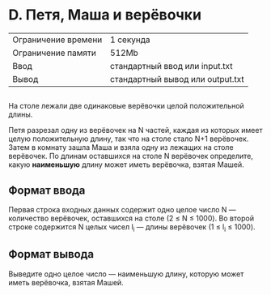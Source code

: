 <div class="problem-statement">
   <div class="header">
      <h1 class="title">D. Петя, Маша и верёвочки</h1>
      <table>
         <tr class="time-limit">
            <td class="property-title">Ограничение времени</td>
            <td>1&nbsp;секунда</td>
         </tr>
         <tr class="memory-limit">
            <td class="property-title">Ограничение памяти</td>
            <td>512Mb</td>
         </tr>
         <tr class="input-file">
            <td class="property-title">Ввод</td>
            <td colspan="1">стандартный ввод или input.txt</td>
         </tr>
         <tr class="output-file">
            <td class="property-title">Вывод</td>
            <td colspan="1">стандартный вывод или output.txt</td>
         </tr>
      </table>
   </div>
   <h2></h2>
   <div class="legend"><span style="">
         <p>На столе лежали две одинаковые верёвочки целой положительной длины. </p></span><p>Петя разрезал одну из верёвочек на <span class="tex-math-text">N</span> частей, каждая из которых имеет целую положительную длину, так что на столе стало <span class="tex-math-text">N+1</span> верёвочек. Затем в комнату зашла Маша и взяла одну из лежащих на столе верёвочек. По длинам оставшихся на столе <span class="tex-math-text">N</span> верёвочек определите, какую <span style="font-weight:bold;">наименьшую</span> длину может иметь верёвочка, взятая Машей.
      </p>
   </div>
   <h2>Формат ввода</h2>
   <div class="input-specification"><span style="">
         <p>Первая строка входных данных содержит одно целое число <span class="tex-math-text">N</span> &mdash; количество верёвочек, оставшихся на столе (<span class="tex-math-text">2 &le; N &le; 1000</span>). Во второй строке содержится <span class="tex-math-text">N</span> целых чисел <span class="tex-math-text">l<sub>i</sub></span> &mdash; длины верёвочек (<span class="tex-math-text">1 &le; l<sub>i</sub> &le; 1000</span>).
         </p></span></div>
   <h2>Формат вывода</h2>
   <div class="output-specification"><span style="">
         <p>Выведите одно целое число &mdash; наименьшую длину, которую может иметь верёвочка, взятая Машей.</p></span></div>
